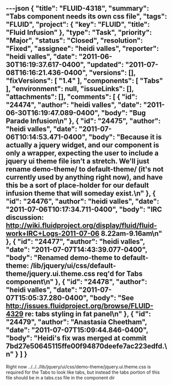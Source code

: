 ---json
{
  "title": "FLUID-4318",
  "summary": "Tabs component needs its own css file",
  "tags": "FLUID",
  "project": {
    "key": "FLUID",
    "title": "Fluid Infusion"
  },
  "type": "Task",
  "priority": "Major",
  "status": "Closed",
  "resolution": "Fixed",
  "assignee": "heidi valles",
  "reporter": "heidi valles",
  "date": "2011-06-30T16:19:37.617-0400",
  "updated": "2011-07-08T16:16:21.436-0400",
  "versions": [],
  "fixVersions": [
    "1.4"
  ],
  "components": [
    "Tabs"
  ],
  "environment": null,
  "issueLinks": [],
  "attachments": [],
  "comments": [
    {
      "id": "24474",
      "author": "heidi valles",
      "date": "2011-06-30T16:19:47.089-0400",
      "body": "Bug Parade Infusion\n"
    },
    {
      "id": "24475",
      "author": "heidi valles",
      "date": "2011-07-06T10:14:53.471-0400",
      "body": "Because it is actually a jquery widget, and our component is only a wrapper, expecting the user to include a jquery ui theme file isn't a stretch. We'll just rename demo-theme/ to default-theme/ (it's not currently used by anything right now), and have this be a sort of place-holder for our default infusion theme that will someday exist.\n"
    },
    {
      "id": "24476",
      "author": "heidi valles",
      "date": "2011-07-06T10:17:34.711-0400",
      "body": "IRC discussion: <http://wiki.fluidproject.org/display/fluid/fluid-work+IRC+Logs-2011-07-06>   8.22am-9.16am\n"
    },
    {
      "id": "24477",
      "author": "heidi valles",
      "date": "2011-07-07T14:43:39.077-0400",
      "body": "Renamed demo-theme to default-theme:  /lib/jquery/ui/css/default-theme/jquery.ui.theme.css req'd for Tabs component\n"
    },
    {
      "id": "24478",
      "author": "heidi valles",
      "date": "2011-07-07T15:05:37.280-0400",
      "body": "See <http://issues.fluidproject.org/browse/FLUID-4329> re: tabs styling in fat panel\n"
    },
    {
      "id": "24479",
      "author": "Anastasia Cheetham",
      "date": "2011-07-07T15:09:44.846-0400",
      "body": "Heidi's fix was merged at commit 7bd27e50645115ffe00f94870deefe7ac223edfd.\n"
    }
  ]
}
---
Right now ../../../lib/jquery/ui/css/demo-theme/jquery.ui.theme.css is required for the Tabs to look like tabs, but instead the tabs portion of this file should be in a tabs.css file in the component dir

        
